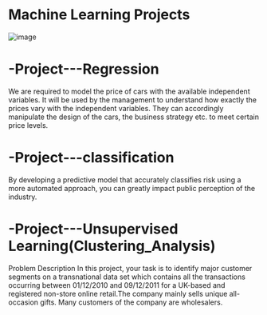  
# Machine Learning Projects
![image](https://favtutor.com/resources/images/uploads/deep_learning_projects.png)

 # -Project---Regression
We are required to model the price of cars with the available independent variables. It will be used by the management to understand how exactly the prices vary with the independent variables. They can accordingly manipulate the design of the cars, the business strategy etc. to meet certain price levels.


 # -Project---classification
 By developing a predictive model that accurately classifies risk using a more automated approach, you can greatly impact public perception of the industry.



# -Project---Unsupervised Learning(Clustering_Analysis)
Problem Description
In this project, your task is to identify major customer segments on a transnational data set which contains all the transactions occurring between 01/12/2010 and 09/12/2011 for a UK-based and registered non-store online retail.The company mainly sells unique all-occasion gifts. Many customers of the company are wholesalers.
